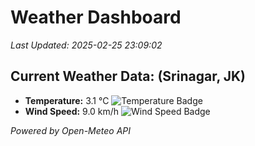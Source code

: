 
# Weather Dashboard

_Last Updated: 2025-02-25 23:09:02_

## Current Weather Data: (Srinagar, JK)
- **Temperature:** 3.1 °C ![Temperature Badge](https://img.shields.io/badge/Temperature-Low%20Temp-blue)
- **Wind Speed:** 9.0 km/h ![Wind Speed Badge](https://img.shields.io/badge/Wind%20Speed-Light%20Wind-blue)

*Powered by Open-Meteo API*
